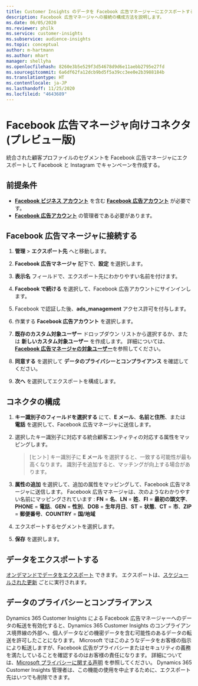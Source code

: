 ```yaml
---
title: Customer Insights のデータを Facebook 広告マネージャーにエクスポートする
description: Facebook 広告マネージャへの接続の構成方法を説明します。
ms.date: 06/05/2020
ms.reviewer: philk
ms.service: customer-insights
ms.subservice: audience-insights
ms.topic: conceptual
author: m-hartmann
ms.author: mhart
manager: shellyha
ms.openlocfilehash: 8260e3b5e529f3d54678d9d6e11aebb2795e27fd
ms.sourcegitcommit: 6a6df62fa12dcb9bd5f5a39cc3ee0e2b3988184b
ms.translationtype: HT
ms.contentlocale: ja-JP
ms.lasthandoff: 11/25/2020
ms.locfileid: "4643689"
---
```

# <a name="connector-for-facebook-ads-manager-preview"></a>Facebook 広告マネージャ向けコネクタ (プレビュー版)

統合された顧客プロファイルのセグメントを Facebook 広告マネージャにエクスポートして Facebook と Instagram でキャンペーンを作成する。

## <a name="prerequisites"></a>前提条件

- [**Facebook ビジネス アカウント**](https://business.facebook.com/) を含む [**Facebook 広告アカウント**](https://www.facebook.com/business/learn/lessons/step-by-step-ads-manager-account) が必要です。
- [**Facebook 広告アカウント**](https://www.facebook.com/business/learn/lessons/step-by-step-ads-manager-account) の管理者である必要があります。

## <a name="connect-to-facebook-ads-manager"></a>Facebook 広告マネージャに接続する

1. **管理** > **エクスポート先** へと移動します。

1. **Facebook 広告マネージャ** 配下で、**設定** を選択します。

1. **表示名** フィールドで、エクスポート先にわかりやすい名前を付けます。

1. **Facebook で続ける** を選択して、Facebook 広告アカウントにサインインします。

1. Facebook で認証した後、**ads_management** アクセス許可を付与します。

1. 作業する **Facebook 広告アカウント** を選択します。

1. **既存のカスタム対象ユーザー** ドロップダウン リストから選択するか、または **新しいカスタム対象ユーザー** を作成します。 詳細については、[**Facebook 広告マネージャの対象ユーザー**](https://www.facebook.com/business/help/744354708981227?id=2469097953376494)を参照してください。

1. **同意する** を選択して **データのプライバシーとコンプライアンス** を確認してください。

1. **次へ** を選択してエクスポートを構成します。

## <a name="configure-the-connector"></a>コネクタの構成

1. **キー識別子のフィールドを選択する** にて、**E メール**、**名前と住所**、または **電話** を選択して、Facebook 広告マネージャに送信します。

1. 選択したキー識別子に対応する統合顧客エンティティの対応する属性をマッピングします。
   > [ヒント] キー識別子に **E メール** を選択すると、一致する可能性が最も高くなります。 識別子を追加すると、マッチングが向上する場合があります。

1. **属性の追加** を選択して、追加の属性をマッピングして、Facebook 広告マネージャに送信します。 Facebook 広告マネージャは、次のようなわかりやすい名前にマッピングされています : **FN** = **名**、**LN** = **姓**、**FI** = **最初の頭文字**、**PHONE** = **電話**、**GEN** = **性別**、**DOB** = **生年月日**、**ST** = **状態**、**CT** = **市**、**ZIP** = **郵便番号**、**COUNTRY** = **国/地域**

1. エクスポートするセグメントを選択します。

1. **保存** を選択します。

## <a name="export-the-data"></a>データをエクスポートする

[オンデマンドでデータをエクスポート](export-destinations.md) できます。 エクスポートは、[スケジュールされた更新](system.md#schedule-tab) ごとに実行されます。

## <a name="data-privacy-and-compliance"></a>データのプライバシーとコンプライアンス

Dynamics 365 Customer Insights による Facebook 広告マネージャーへのデータの転送を有効化すると、Dynamics 365 Customer Insights のコンプライアンス境界線の外部へ、個人データなどの機密データを含む可能性のあるデータの転送を許可したことになります。 Microsoft ではこのようなデータをお客様の指示により転送しますが、Facebook 広告がプライバシーまたはセキュリティの義務を満たしていることを確認するのはお客様の責任になります。 詳細については、[Microsoft プライバシーに関する声明](https://go.microsoft.com/fwlink/?linkid=396732) を参照してください。
Dynamics 365 Customer Insights 管理者は、この機能の使用を中止するために、エクスポート先はいつでも削除できます。
